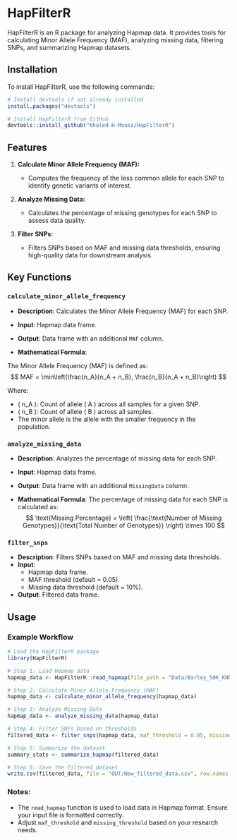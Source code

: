 # HapFilterR

HapFilterR is an R package for analyzing Hapmap data. It provides tools for calculating Minor Allele Frequency (MAF), analyzing missing data, filtering SNPs, and summarizing Hapmap datasets.

## Installation

To install HapFilterR, use the following commands:

```r
# Install devtools if not already installed
install.packages("devtools")

# Install HapFilterR from GitHub
devtools::install_github("Khaled-H-Mousa/HapFilterR")
```

## Features

1. **Calculate Minor Allele Frequency (MAF):**
   - Computes the frequency of the less common allele for each SNP to identify genetic variants of interest.

2. **Analyze Missing Data:**
   - Calculates the percentage of missing genotypes for each SNP to assess data quality.

3. **Filter SNPs:**
   - Filters SNPs based on MAF and missing data thresholds, ensuring high-quality data for downstream analysis.

## Key Functions

### `calculate_minor_allele_frequency`
- **Description**: Calculates the Minor Allele Frequency (MAF) for each SNP.
- **Input**: Hapmap data frame.
- **Output**: Data frame with an additional `MAF` column.

- **Mathematical Formula**:

The Minor Allele Frequency (MAF) is defined as:
$$
MAF = \min\left(\frac{n_A}{n_A + n_B}, \frac{n_B}{n_A + n_B}\right)
$$

Where:
- \( n_A \): Count of allele \( A \) across all samples for a given SNP.
- \( n_B \): Count of allele \( B \) across all samples.
- The minor allele is the allele with the smaller frequency in the population.

### `analyze_missing_data`
- **Description**: Analyzes the percentage of missing data for each SNP.
- **Input**: Hapmap data frame.
- **Output**: Data frame with an additional `MissingData` column.

- **Mathematical Formula**:
  The percentage of missing data for each SNP is calculated as:
  $$
  \text{Missing Percentage} = \left( \frac{\text{Number of Missing Genotypes}}{\text{Total Number of Genotypes}} \right) \times 100
  $$

### `filter_snps`
- **Description**: Filters SNPs based on MAF and missing data thresholds.
- **Input**:
  - Hapmap data frame.
  - MAF threshold (default = 0.05).
  - Missing data threshold (default = 10%).
- **Output**: Filtered data frame.

## Usage

### Example Workflow

```r
# Load the HapFilterR package
library(HapFilterR)

# Step 1: Load Hapmap data
hapmap_data <- HapFilterR::read_hapmap(file_path = "Data/Barley_50K_KNNimp.hmp.tsv")

# Step 2: Calculate Minor Allele Frequency (MAF)
hapmap_data <- calculate_minor_allele_frequency(hapmap_data)

# Step 3: Analyze Missing Data
hapmap_data <- analyze_missing_data(hapmap_data)

# Step 4: Filter SNPs based on thresholds
filtered_data <- filter_snps(hapmap_data, maf_threshold = 0.05, missing_threshold = 10)

# Step 5: Summarize the dataset
summary_stats <- summarize_hapmap(filtered_data)

# Step 6: Save the filtered dataset
write.csv(filtered_data, file = "OUT/New_filtered_data.csv", row.names = FALSE)
```

### Notes:
- The `read_hapmap` function is used to load data in Hapmap format. Ensure your input file is formatted correctly.
- Adjust `maf_threshold` and `missing_threshold` based on your research needs.
